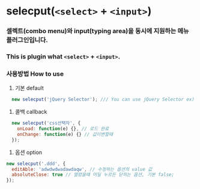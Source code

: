# selecput(`<select>` + `<input>`)
### 셀렉트(combo menu)와 input(typing area)을 동시에 지원하는 메뉴 플러그인입니다.
### This is plugin what `<select>` + `<input>`.

### 사용방법 How to use
1. 기본 default
```javascript
  new selecput('jQuery Selector'); /// You can use jQuery Selector ex) class=> . , id => #, tagname => tagname
```
1. 콜백 callback
```javascript
  new selecput('css선택자', {
    onLoad: function(e) {}, // 로드 완료
    onChange: function(e) {} // 값이변할때
  });
```
1. 옵션 option
```javascript
new selecput('.ddd', {
  editAble: 'adwdwdwadawdaqw', // 수정하는 옵션의 value 값
  absoluteClose: true // 열렸을때 어딜 누르든 닫히는 옵션, 기본 false;
});
```

        
